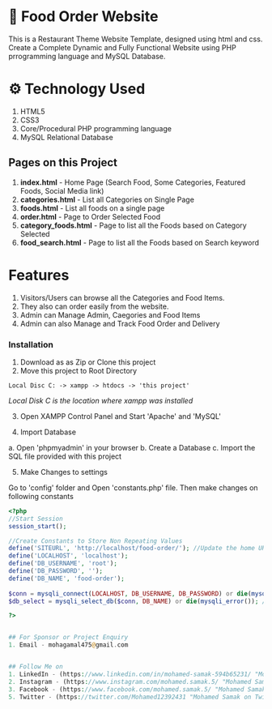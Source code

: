 # 🥘 Food Order Website
This is a Restaurant Theme Website Template, designed using html and css.
Create a Complete Dynamic and Fully Functional Website using PHP prrogramming language and MySQL Database.





# ⚙️ Technology Used
1. HTML5
2. CSS3
3. Core/Procedural PHP programming language
4. MySQL Relational Database


## Pages on this  Project
1. **index.html** - Home Page (Search Food, Some Categories, Featured Foods, Social Media link)
2. **categories.html** - List all Categories on Single Page
3. **foods.html** - List all foods on a single page
4. **order.html** - Page to Order Selected Food
5. **category_foods.html** - Page to list all the Foods based on Category Selected
6. **food_search.html** - Page to list all the Foods based on Search keyword

#  Features
1. Visitors/Users can browse all the Categories and Food Items. 
2. They also can order easily from the website.
3. Admin can Manage Admin, Caegories and Food Items
4. Admin can also Manage and Track Food Order and Delivery



### Installation

1. Download as as Zip or Clone this project
2. Move this project to Root Directory
```
Local Disc C: -> xampp -> htdocs -> 'this project'
```
*Local Disk C is the location where xampp was installed*

3. Open XAMPP Control Panel and Start 'Apache' and 'MySQL'

4. Import Database

a. Open 'phpmyadmin' in your browser
b. Create a Database
c. Import the SQL file provided with this project

5. Make Changes to settings

Go to 'config' folder and Open 'constants.php' file. Then make changes on following constants
```php
<?php 
//Start Session
session_start();

//Create Constants to Store Non Repeating Values
define('SITEURL', 'http://localhost/food-order/'); //Update the home URL of the project if you have changed port number or it's live on server
define('LOCALHOST', 'localhost');
define('DB_USERNAME', 'root');
define('DB_PASSWORD', '');
define('DB_NAME', 'food-order');
    
$conn = mysqli_connect(LOCALHOST, DB_USERNAME, DB_PASSWORD) or die(mysqli_error()); //Database Connection
$db_select = mysqli_select_db($conn, DB_NAME) or die(mysqli_error()); //SElecting Database 

?>


## For Sponsor or Project Enquiry
1. Email - mohagamal475@gmail.com


## Follow Me on
1. LinkedIn - (https://www.linkedin.com/in/mohamed-samak-594b65231/ "Mohamed Samak on LinkedIn")
2. Instagram - (https://www.instagram.com/mohamed.samak.5/ "Mohamed Samak on Instagram")
3. Facebook - (https://www.facebook.com/mohamed.samak.5/ "Mohamed Samak on Facebook")
5. Twitter - (https://twitter.com/Mohamed12392431 "Mohamed Samak on Twitter")
